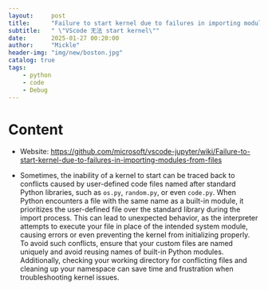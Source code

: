 ```yaml
---
layout:     post
title:      "Failure to start kernel due to failures in importing modules from files"
subtitle:   " \"VScode 无法 start kernel\""
date:       2025-01-27 00:20:00
author:     "Mickle"
header-img: "img/new/boston.jpg"
catalog: true
tags:
    - python
    - code
    - Debug
---
```


# Content
- Website: https://github.com/microsoft/vscode-jupyter/wiki/Failure-to-start-kernel-due-to-failures-in-importing-modules-from-files

- Sometimes, the inability of a kernel to start can be traced back to conflicts caused by user-defined code files named after standard Python libraries, such as `os.py`, `random.py`, or even `code.py`. When Python encounters a file with the same name as a built-in module, it prioritizes the user-defined file over the standard library during the import process. This can lead to unexpected behavior, as the interpreter attempts to execute your file in place of the intended system module, causing errors or even preventing the kernel from initializing properly. To avoid such conflicts, ensure that your custom files are named uniquely and avoid reusing names of built-in Python modules. Additionally, checking your working directory for conflicting files and cleaning up your namespace can save time and frustration when troubleshooting kernel issues.

